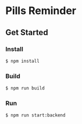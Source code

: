 # Pills Reminder
## Get Started
### Install
```bash
$ npm install
```

### Build
```bash
$ npm run build
```

### Run
```bash
$ npm run start:backend
```
